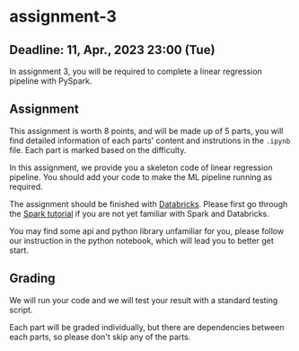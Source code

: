 # assignment-3

## Deadline: 11, Apr., 2023 23:00 (Tue)
In assignment 3, you will be required to complete a linear regression pipeline with PySpark.

## Assignment

This assignment is worth 8 points, and will be made up of 5 parts, you will find detailed information of each parts' content and instrutions in the `.ipynb` file. Each part is marked based on the difficulty. 

In this assignment, we provide you a skeleton code of linear regression pipeline. You should add your code to make the ML pipeline running as required.



The assignment should be finished with [Databricks](https://community.cloud.databricks.com/). Please first go through the [Spark tutorial](https://canvas.ust.hk/courses/47941/discussion_topics/409967) if you are not yet familiar with Spark and Databricks.

You may find some api and python library unfamiliar for you, please follow our instruction in the python notebook, which will lead you to better get start.

## Grading
We will run your code and we will test your result with a standard testing script.

Each part will be graded individually, but there are dependencies between each parts, so please don't skip any of the parts.


